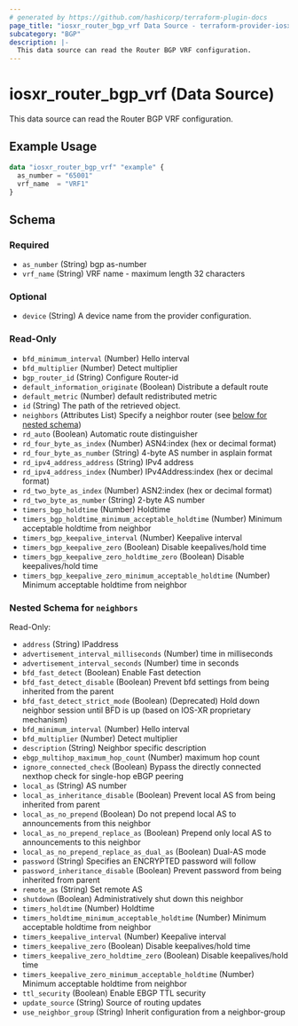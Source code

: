 ```yaml
---
# generated by https://github.com/hashicorp/terraform-plugin-docs
page_title: "iosxr_router_bgp_vrf Data Source - terraform-provider-iosxr"
subcategory: "BGP"
description: |-
  This data source can read the Router BGP VRF configuration.
---
```


# iosxr_router_bgp_vrf (Data Source)

This data source can read the Router BGP VRF configuration.

## Example Usage

```terraform
data "iosxr_router_bgp_vrf" "example" {
  as_number = "65001"
  vrf_name  = "VRF1"
}
```

<!-- schema generated by tfplugindocs -->
## Schema

### Required

- `as_number` (String) bgp as-number
- `vrf_name` (String) VRF name - maximum length 32 characters

### Optional

- `device` (String) A device name from the provider configuration.

### Read-Only

- `bfd_minimum_interval` (Number) Hello interval
- `bfd_multiplier` (Number) Detect multiplier
- `bgp_router_id` (String) Configure Router-id
- `default_information_originate` (Boolean) Distribute a default route
- `default_metric` (Number) default redistributed metric
- `id` (String) The path of the retrieved object.
- `neighbors` (Attributes List) Specify a neighbor router (see [below for nested schema](#nestedatt--neighbors))
- `rd_auto` (Boolean) Automatic route distinguisher
- `rd_four_byte_as_index` (Number) ASN4:index (hex or decimal format)
- `rd_four_byte_as_number` (String) 4-byte AS number in asplain format
- `rd_ipv4_address_address` (String) IPv4 address
- `rd_ipv4_address_index` (Number) IPv4Address:index (hex or decimal format)
- `rd_two_byte_as_index` (Number) ASN2:index (hex or decimal format)
- `rd_two_byte_as_number` (String) 2-byte AS number
- `timers_bgp_holdtime` (Number) Holdtime
- `timers_bgp_holdtime_minimum_acceptable_holdtime` (Number) Minimum acceptable holdtime from neighbor
- `timers_bgp_keepalive_interval` (Number) Keepalive interval
- `timers_bgp_keepalive_zero` (Boolean) Disable keepalives/hold time
- `timers_bgp_keepalive_zero_holdtime_zero` (Boolean) Disable keepalives/hold time
- `timers_bgp_keepalive_zero_minimum_acceptable_holdtime` (Number) Minimum acceptable holdtime from neighbor

<a id="nestedatt--neighbors"></a>
### Nested Schema for `neighbors`

Read-Only:

- `address` (String) IPaddress
- `advertisement_interval_milliseconds` (Number) time in milliseconds
- `advertisement_interval_seconds` (Number) time in seconds
- `bfd_fast_detect` (Boolean) Enable Fast detection
- `bfd_fast_detect_disable` (Boolean) Prevent bfd settings from being inherited from the parent
- `bfd_fast_detect_strict_mode` (Boolean) (Deprecated) Hold down neighbor session until BFD is up (based on IOS-XR proprietary mechanism)
- `bfd_minimum_interval` (Number) Hello interval
- `bfd_multiplier` (Number) Detect multiplier
- `description` (String) Neighbor specific description
- `ebgp_multihop_maximum_hop_count` (Number) maximum hop count
- `ignore_connected_check` (Boolean) Bypass the directly connected nexthop check for single-hop eBGP peering
- `local_as` (String) AS number
- `local_as_inheritance_disable` (Boolean) Prevent local AS from being inherited from parent
- `local_as_no_prepend` (Boolean) Do not prepend local AS to announcements from this neighbor
- `local_as_no_prepend_replace_as` (Boolean) Prepend only local AS to announcements to this neighbor
- `local_as_no_prepend_replace_as_dual_as` (Boolean) Dual-AS mode
- `password` (String) Specifies an ENCRYPTED password will follow
- `password_inheritance_disable` (Boolean) Prevent password from being inherited from parent
- `remote_as` (String) Set remote AS
- `shutdown` (Boolean) Administratively shut down this neighbor
- `timers_holdtime` (Number) Holdtime
- `timers_holdtime_minimum_acceptable_holdtime` (Number) Minimum acceptable holdtime from neighbor
- `timers_keepalive_interval` (Number) Keepalive interval
- `timers_keepalive_zero` (Boolean) Disable keepalives/hold time
- `timers_keepalive_zero_holdtime_zero` (Boolean) Disable keepalives/hold time
- `timers_keepalive_zero_minimum_acceptable_holdtime` (Number) Minimum acceptable holdtime from neighbor
- `ttl_security` (Boolean) Enable EBGP TTL security
- `update_source` (String) Source of routing updates
- `use_neighbor_group` (String) Inherit configuration from a neighbor-group
